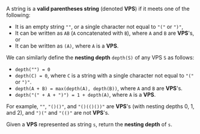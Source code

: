 A string is a **valid parentheses string** (denoted **VPS**) if it meets one of the following:

- It is an empty string `""`, or a single character not equal to `"("` or `")"`,
- It can be written as `AB` (`A` concatenated with `B`), where `A` and `B` are **VPS**'s, or
- It can be written as `(A)`, where `A` is a **VPS**.

We can similarly define the **nesting depth** `depth(S)` of any VPS `S` as follows:

- `depth("") = 0`
- `depth(C) = 0`, where `C` is a string with a single character not equal to `"("` or `")"`.
- `depth(A + B) = max(depth(A), depth(B))`, where `A` and `B` are **VPS**'s.
- `depth("(" + A + ")") = 1 + depth(A)`, where `A` is a **VPS**.

For example, `""`, `"()()"`, and `"()(()())"` are **VPS**'s (with nesting depths 0, 1, and 2), and `")("` and `"(()"` are not **VPS**'s.

Given a **VPS** represented as string `s`, return the **nesting depth** of `s`.